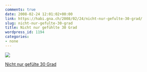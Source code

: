 ```yaml
---
comments: true
date: 2008-02-24 12:01:02+00:00
link: https://habi.gna.ch/2008/02/24/nicht-nur-gefulte-30-grad/
slug: nicht-nur-gefulte-30-grad
title: Nicht nur gefühlte 30 Grad
wordpress_id: 1194
categories:
- none
---
```



 [![](https://static.flickr.com/3205/2288360350_83f5dcff0e_m.jpg)](https://www.flickr.com/photos/habi/2288360350/)
   

 
  [Nicht nur gefülte 30 Grad](https://www.flickr.com/photos/habi/2288360350/)
    

 




  

